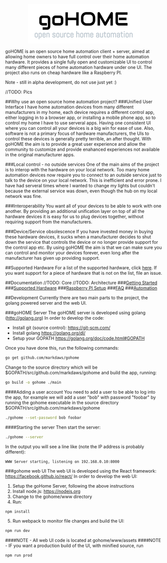 <p align="center">
<img src="logo.png" />
</p>
goHOME is an open source home automation client + server, aimed at allowing home owners to have full control over their home automation hardware. It provides a single fully open and customizable UI to control many different pieces of home automation hardware under one UI. The project also runs on cheap hardware like a Raspberry PI.

Note - still in alpha development, do not use just yet :)

//TODO: Pics

##Why use an open source home automation project?
###Unified User Interface
I have home automation devices from many different manufacturers in my home, each device requires a different control app, either logging in to a browser app, or installing a mobile phone app, so to control my home I have to use serveral apps. Having one consistent UI where you can control all your devices is a big win for ease of use.  Also, software is not a primary focus of hardware manufacturers, the UIs to control these devices is generally pretty terrible, an after thought. With goHOME the aim is to provide a great user experience and allow the community to customize and provide enahanced experiences not available in the original manufacturer apps.

###Local control - no outside services
One of the main aims of the project is to interop with the hardware on your local network.  Too many home automation devices now require you to connect to an outside service just to talk to the device on your local network.  This is inefficient and error prone.  I have had serveral times where I wanted to change my lights but couldn't because the external service was down, even though the hub on my local network was fine.

###Interoperability
You want all of your devices to be able to work with one another.  By providing an additional unification layer on top of all the hardware devices it is easy for us to plug devices together, without requiring support from the manufacturers.

###Device/Service obsolescence
If you have invested money in buying these hardware devices, it sucks when a manufacturer decides to shut down the service that controls the device or no longer provide support for the control app etc.  By using goHOME the aim is that we can make sure you can control and monitor your devices forever, even long after the manufacturer has given up providing support. 

##Supported Hardware
For a list of the supported hardware, click <a href="docs/supported_hardware.md">here</a>.  If you want support for a piece of hardware that is not on the list, file an issue.

##Documentation
//TODO: Core
//TODO: Architecture
###[Getting Started](docs/getting_started.md)
###[Supported Hardware](docs/supported_hardware.md)
###[Raspberry PI Setup](docs/raspberry_pi.md)
###[FAQ](docs/faq.md)
###[Automation](docs/automation.md)

##Development
Currently there are two main parts to the project, the golang powered server and the web UI.

###goHOME Server
The goHOME server is developed using golang (http://golang.org) In order to develop the code:

  - Install git (source control): https://git-scm.com/
  - Install golang https://golang.org/dl/
  - Setup your GOPATH https://golang.org/doc/code.html#GOPATH

Once you have done this, run the following commands:
```bash
go get github.com/markdaws/gohome
```

Change to the source directory which will be $GOPATH/src/github.com/markdaws/gohome and build the app, running:
```bash
go build -o gohome ./main
```

####Adding a user account
You need to add a user to be able to log into the app, for example we will add a user "bob" with password "foobar" by running the gohome executable in the source directory $GOPATH/src/github.com/markdaws/gohome

```bash
./gohome --set-password bob foobar
```

####Starting the server
Then start the server:
```bash
./gohome --server
```
In the output you will see a line like (note the IP address is probably different):
```
WWW Server starting, listening on 192.168.0.10:8000
```

###gohome web UI
The web UI is developed using the React framework: https://facebook.github.io/react/ In order to develop the web UI:
 1. Setup the goHome Server, following the above instructions
 2. Install node.js: https://nodejs.org
 3. Change to the gohome/www directory
 4. Run:
 
 ```bash
 npm install
 ```
 5. Run webpack to monitor file changes and build the UI:
 
 ```bash
 npm run dev
 ```

####NOTE - All web UI code is located at gohome/www/assets
####NOTE - IF you want a production build of the UI, with minified source, run
```bash
npm run prod
```
